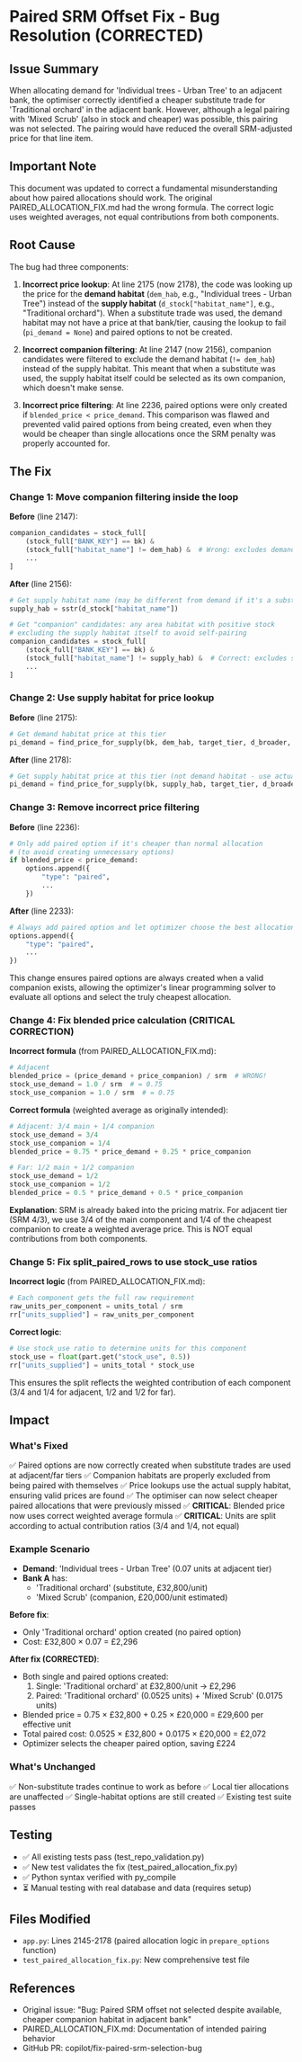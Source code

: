 # Paired SRM Offset Fix - Bug Resolution (CORRECTED)

## Issue Summary
When allocating demand for 'Individual trees - Urban Tree' to an adjacent bank, the optimiser correctly identified a cheaper substitute trade for 'Traditional orchard' in the adjacent bank. However, although a legal pairing with 'Mixed Scrub' (also in stock and cheaper) was possible, this pairing was not selected. The pairing would have reduced the overall SRM-adjusted price for that line item.

## Important Note
This document was updated to correct a fundamental misunderstanding about how paired allocations should work. The original PAIRED_ALLOCATION_FIX.md had the wrong formula. The correct logic uses weighted averages, not equal contributions from both components.

## Root Cause
The bug had three components:

1. **Incorrect price lookup**: At line 2175 (now 2178), the code was looking up the price for the **demand habitat** (`dem_hab`, e.g., "Individual trees - Urban Tree") instead of the **supply habitat** (`d_stock["habitat_name"]`, e.g., "Traditional orchard"). When a substitute trade was used, the demand habitat may not have a price at that bank/tier, causing the lookup to fail (`pi_demand = None`) and paired options to not be created.

2. **Incorrect companion filtering**: At line 2147 (now 2156), companion candidates were filtered to exclude the demand habitat (`!= dem_hab`) instead of the supply habitat. This meant that when a substitute was used, the supply habitat itself could be selected as its own companion, which doesn't make sense.

3. **Incorrect price filtering**: At line 2236, paired options were only created if `blended_price < price_demand`. This comparison was flawed and prevented valid paired options from being created, even when they would be cheaper than single allocations once the SRM penalty was properly accounted for.

## The Fix

### Change 1: Move companion filtering inside the loop
**Before** (line 2147):
```python
companion_candidates = stock_full[
    (stock_full["BANK_KEY"] == bk) &
    (stock_full["habitat_name"] != dem_hab) &  # Wrong: excludes demand, not supply
    ...
]
```

**After** (line 2156):
```python
# Get supply habitat name (may be different from demand if it's a substitute)
supply_hab = sstr(d_stock["habitat_name"])

# Get "companion" candidates: any area habitat with positive stock
# excluding the supply habitat itself to avoid self-pairing
companion_candidates = stock_full[
    (stock_full["BANK_KEY"] == bk) &
    (stock_full["habitat_name"] != supply_hab) &  # Correct: excludes supply habitat
    ...
]
```

### Change 2: Use supply habitat for price lookup
**Before** (line 2175):
```python
# Get demand habitat price at this tier
pi_demand = find_price_for_supply(bk, dem_hab, target_tier, d_broader, d_dist)
```

**After** (line 2178):
```python
# Get supply habitat price at this tier (not demand habitat - use actual supply)
pi_demand = find_price_for_supply(bk, supply_hab, target_tier, d_broader, d_dist)
```

### Change 3: Remove incorrect price filtering
**Before** (line 2236):
```python
# Only add paired option if it's cheaper than normal allocation
# (to avoid creating unnecessary options)
if blended_price < price_demand:
    options.append({
        "type": "paired",
        ...
    })
```

**After** (line 2233):
```python
# Always add paired option and let optimizer choose the best allocation
options.append({
    "type": "paired",
    ...
})
```

This change ensures paired options are always created when a valid companion exists, allowing the optimizer's linear programming solver to evaluate all options and select the truly cheapest allocation.

### Change 4: Fix blended price calculation (CRITICAL CORRECTION)
**Incorrect formula** (from PAIRED_ALLOCATION_FIX.md):
```python
# Adjacent
blended_price = (price_demand + price_companion) / srm  # WRONG!
stock_use_demand = 1.0 / srm  # = 0.75
stock_use_companion = 1.0 / srm  # = 0.75
```

**Correct formula** (weighted average as originally intended):
```python
# Adjacent: 3/4 main + 1/4 companion
stock_use_demand = 3/4
stock_use_companion = 1/4
blended_price = 0.75 * price_demand + 0.25 * price_companion

# Far: 1/2 main + 1/2 companion
stock_use_demand = 1/2
stock_use_companion = 1/2
blended_price = 0.5 * price_demand + 0.5 * price_companion
```

**Explanation**: SRM is already baked into the pricing matrix. For adjacent tier (SRM 4/3), we use 3/4 of the main component and 1/4 of the cheapest companion to create a weighted average price. This is NOT equal contributions from both components.

### Change 5: Fix split_paired_rows to use stock_use ratios
**Incorrect logic** (from PAIRED_ALLOCATION_FIX.md):
```python
# Each component gets the full raw requirement
raw_units_per_component = units_total / srm
rr["units_supplied"] = raw_units_per_component
```

**Correct logic**:
```python
# Use stock_use ratio to determine units for this component
stock_use = float(part.get("stock_use", 0.5))
rr["units_supplied"] = units_total * stock_use
```

This ensures the split reflects the weighted contribution of each component (3/4 and 1/4 for adjacent, 1/2 and 1/2 for far).

## Impact

### What's Fixed
✅ Paired options are now correctly created when substitute trades are used at adjacent/far tiers
✅ Companion habitats are properly excluded from being paired with themselves
✅ Price lookups use the actual supply habitat, ensuring valid prices are found
✅ The optimiser can now select cheaper paired allocations that were previously missed
✅ **CRITICAL**: Blended price now uses correct weighted average formula
✅ **CRITICAL**: Units are split according to actual contribution ratios (3/4 and 1/4, not equal)

### Example Scenario
- **Demand**: 'Individual trees - Urban Tree' (0.07 units at adjacent tier)
- **Bank A** has:
  - 'Traditional orchard' (substitute, £32,800/unit)
  - 'Mixed Scrub' (companion, £20,000/unit estimated)
  
**Before fix**:
- Only 'Traditional orchard' option created (no paired option)
- Cost: £32,800 × 0.07 = £2,296

**After fix (CORRECTED)**:
- Both single and paired options created:
  1. Single: 'Traditional orchard' at £32,800/unit → £2,296
  2. Paired: 'Traditional orchard' (0.0525 units) + 'Mixed Scrub' (0.0175 units)
- Blended price = 0.75 × £32,800 + 0.25 × £20,000 = £29,600 per effective unit
- Total paired cost: 0.0525 × £32,800 + 0.0175 × £20,000 = £2,072
- Optimizer selects the cheaper paired option, saving £224

### What's Unchanged
✅ Non-substitute trades continue to work as before
✅ Local tier allocations are unaffected
✅ Single-habitat options are still created
✅ Existing test suite passes

## Testing
- ✅ All existing tests pass (test_repo_validation.py)
- ✅ New test validates the fix (test_paired_allocation_fix.py)
- ✅ Python syntax verified with py_compile
- ⏳ Manual testing with real database and data (requires setup)

## Files Modified
- `app.py`: Lines 2145-2178 (paired allocation logic in `prepare_options` function)
- `test_paired_allocation_fix.py`: New comprehensive test file

## References
- Original issue: "Bug: Paired SRM offset not selected despite available, cheaper companion habitat in adjacent bank"
- PAIRED_ALLOCATION_FIX.md: Documentation of intended pairing behavior
- GitHub PR: copilot/fix-paired-srm-selection-bug
